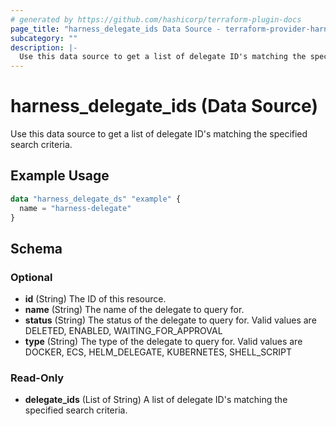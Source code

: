 ```yaml
---
# generated by https://github.com/hashicorp/terraform-plugin-docs
page_title: "harness_delegate_ids Data Source - terraform-provider-harness"
subcategory: ""
description: |-
  Use this data source to get a list of delegate ID's matching the specified search criteria.
---
```


# harness_delegate_ids (Data Source)

Use this data source to get a list of delegate ID's matching the specified search criteria.

## Example Usage

```terraform
data "harness_delegate_ds" "example" {
  name = "harness-delegate"
}
```

<!-- schema generated by tfplugindocs -->
## Schema

### Optional

- **id** (String) The ID of this resource.
- **name** (String) The name of the delegate to query for.
- **status** (String) The status of the delegate to query for. Valid values are DELETED, ENABLED, WAITING_FOR_APPROVAL
- **type** (String) The type of the delegate to query for. Valid values are DOCKER, ECS, HELM_DELEGATE, KUBERNETES, SHELL_SCRIPT

### Read-Only

- **delegate_ids** (List of String) A list of delegate ID's matching the specified search criteria.


